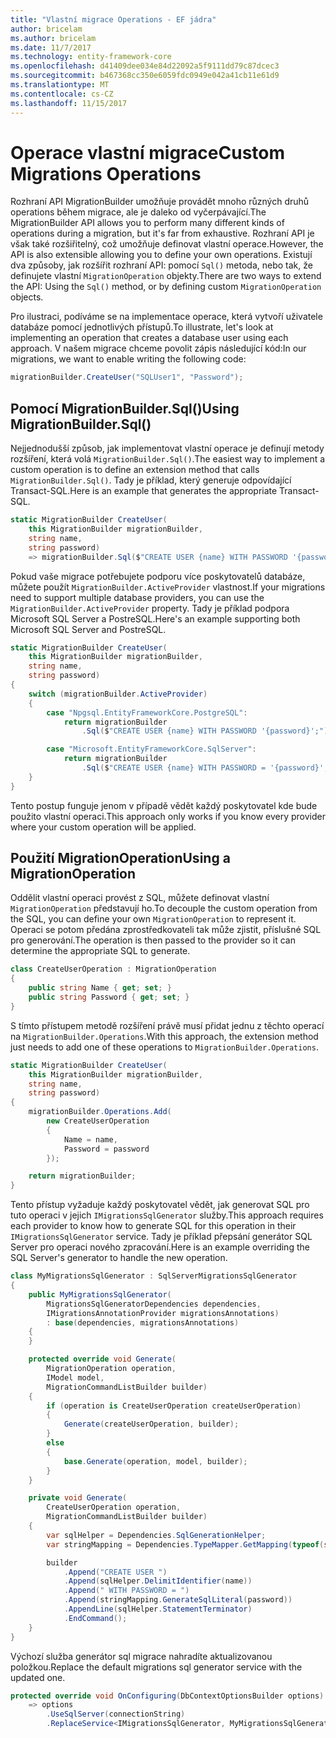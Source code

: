 ```yaml
---
title: "Vlastní migrace Operations - EF jádra"
author: bricelam
ms.author: bricelam
ms.date: 11/7/2017
ms.technology: entity-framework-core
ms.openlocfilehash: d41409dee034e84d22092a5f9111dd79c87dcec3
ms.sourcegitcommit: b467368cc350e6059fdc0949e042a41cb11e61d9
ms.translationtype: MT
ms.contentlocale: cs-CZ
ms.lasthandoff: 11/15/2017
---
```

<a name="custom-migrations-operations"></a><span data-ttu-id="f75c6-102">Operace vlastní migrace</span><span class="sxs-lookup"><span data-stu-id="f75c6-102">Custom Migrations Operations</span></span>
============================
<span data-ttu-id="f75c6-103">Rozhraní API MigrationBuilder umožňuje provádět mnoho různých druhů operations během migrace, ale je daleko od vyčerpávající.</span><span class="sxs-lookup"><span data-stu-id="f75c6-103">The MigrationBuilder API allows you to perform many different kinds of operations during a migration, but it's far from exhaustive.</span></span> <span data-ttu-id="f75c6-104">Rozhraní API je však také rozšiřitelný, což umožňuje definovat vlastní operace.</span><span class="sxs-lookup"><span data-stu-id="f75c6-104">However, the API is also extensible allowing you to define your own operations.</span></span> <span data-ttu-id="f75c6-105">Existují dva způsoby, jak rozšířit rozhraní API: pomocí `Sql()` metoda, nebo tak, že definujete vlastní `MigrationOperation` objekty.</span><span class="sxs-lookup"><span data-stu-id="f75c6-105">There are two ways to extend the API: Using the `Sql()` method, or by defining custom `MigrationOperation` objects.</span></span>

<span data-ttu-id="f75c6-106">Pro ilustraci, podíváme se na implementace operace, která vytvoří uživatele databáze pomocí jednotlivých přístupů.</span><span class="sxs-lookup"><span data-stu-id="f75c6-106">To illustrate, let's look at implementing an operation that creates a database user using each approach.</span></span> <span data-ttu-id="f75c6-107">V našem migrace chceme povolit zápis následující kód:</span><span class="sxs-lookup"><span data-stu-id="f75c6-107">In our migrations, we want to enable writing the following code:</span></span>

``` csharp
migrationBuilder.CreateUser("SQLUser1", "Password");
```

<a name="using-migrationbuildersql"></a><span data-ttu-id="f75c6-108">Pomocí MigrationBuilder.Sql()</span><span class="sxs-lookup"><span data-stu-id="f75c6-108">Using MigrationBuilder.Sql()</span></span>
----------------------------
<span data-ttu-id="f75c6-109">Nejjednodušší způsob, jak implementovat vlastní operace je definují metody rozšíření, která volá `MigrationBuilder.Sql()`.</span><span class="sxs-lookup"><span data-stu-id="f75c6-109">The easiest way to implement a custom operation is to define an extension method that calls `MigrationBuilder.Sql()`.</span></span>
<span data-ttu-id="f75c6-110">Tady je příklad, který generuje odpovídající Transact-SQL.</span><span class="sxs-lookup"><span data-stu-id="f75c6-110">Here is an example that generates the appropriate Transact-SQL.</span></span>

``` csharp
static MigrationBuilder CreateUser(
    this MigrationBuilder migrationBuilder,
    string name,
    string password)
    => migrationBuilder.Sql($"CREATE USER {name} WITH PASSWORD '{password}';");
```

<span data-ttu-id="f75c6-111">Pokud vaše migrace potřebujete podporu více poskytovatelů databáze, můžete použít `MigrationBuilder.ActiveProvider` vlastnost.</span><span class="sxs-lookup"><span data-stu-id="f75c6-111">If your migrations need to support multiple database providers, you can use the `MigrationBuilder.ActiveProvider` property.</span></span> <span data-ttu-id="f75c6-112">Tady je příklad podpora Microsoft SQL Server a PostreSQL.</span><span class="sxs-lookup"><span data-stu-id="f75c6-112">Here's an example supporting both Microsoft SQL Server and PostreSQL.</span></span>

``` csharp
static MigrationBuilder CreateUser(
    this MigrationBuilder migrationBuilder,
    string name,
    string password)
{
    switch (migrationBuilder.ActiveProvider)
    {
        case "Npgsql.EntityFrameworkCore.PostgreSQL":
            return migrationBuilder
                .Sql($"CREATE USER {name} WITH PASSWORD '{password}';");

        case "Microsoft.EntityFrameworkCore.SqlServer":
            return migrationBuilder
                .Sql($"CREATE USER {name} WITH PASSWORD = '{password}';");
    }
}
```

<span data-ttu-id="f75c6-113">Tento postup funguje jenom v případě vědět každý poskytovatel kde bude použito vlastní operaci.</span><span class="sxs-lookup"><span data-stu-id="f75c6-113">This approach only works if you know every provider where your custom operation will be applied.</span></span>

<a name="using-a-migrationoperation"></a><span data-ttu-id="f75c6-114">Použití MigrationOperation</span><span class="sxs-lookup"><span data-stu-id="f75c6-114">Using a MigrationOperation</span></span>
---------------------------
<span data-ttu-id="f75c6-115">Oddělit vlastní operaci provést z SQL, můžete definovat vlastní `MigrationOperation` představují ho.</span><span class="sxs-lookup"><span data-stu-id="f75c6-115">To decouple the custom operation from the SQL, you can define your own `MigrationOperation` to represent it.</span></span> <span data-ttu-id="f75c6-116">Operaci se potom předána zprostředkovateli tak může zjistit, příslušné SQL pro generování.</span><span class="sxs-lookup"><span data-stu-id="f75c6-116">The operation is then passed to the provider so it can determine the appropriate SQL to generate.</span></span>

``` csharp
class CreateUserOperation : MigrationOperation
{
    public string Name { get; set; }
    public string Password { get; set; }
}
```

<span data-ttu-id="f75c6-117">S tímto přístupem metodě rozšíření právě musí přidat jednu z těchto operací na `MigrationBuilder.Operations`.</span><span class="sxs-lookup"><span data-stu-id="f75c6-117">With this approach, the extension method just needs to add one of these operations to `MigrationBuilder.Operations`.</span></span>

``` csharp
static MigrationBuilder CreateUser(
    this MigrationBuilder migrationBuilder,
    string name,
    string password)
{
    migrationBuilder.Operations.Add(
        new CreateUserOperation
        {
            Name = name,
            Password = password
        });

    return migrationBuilder;
}
```

<span data-ttu-id="f75c6-118">Tento přístup vyžaduje každý poskytovatel vědět, jak generovat SQL pro tuto operaci v jejich `IMigrationsSqlGenerator` služby.</span><span class="sxs-lookup"><span data-stu-id="f75c6-118">This approach requires each provider to know how to generate SQL for this operation in their `IMigrationsSqlGenerator` service.</span></span> <span data-ttu-id="f75c6-119">Tady je příklad přepsání generátor SQL Server pro operaci nového zpracování.</span><span class="sxs-lookup"><span data-stu-id="f75c6-119">Here is an example overriding the SQL Server's generator to handle the new operation.</span></span>

``` csharp
class MyMigrationsSqlGenerator : SqlServerMigrationsSqlGenerator
{
    public MyMigrationsSqlGenerator(
        MigrationsSqlGeneratorDependencies dependencies,
        IMigrationsAnnotationProvider migrationsAnnotations)
        : base(dependencies, migrationsAnnotations)
    {
    }

    protected override void Generate(
        MigrationOperation operation,
        IModel model,
        MigrationCommandListBuilder builder)
    {
        if (operation is CreateUserOperation createUserOperation)
        {
            Generate(createUserOperation, builder);
        }
        else
        {
            base.Generate(operation, model, builder);
        }
    }

    private void Generate(
        CreateUserOperation operation,
        MigrationCommandListBuilder builder)
    {
        var sqlHelper = Dependencies.SqlGenerationHelper;
        var stringMapping = Dependencies.TypeMapper.GetMapping(typeof(string));

        builder
            .Append("CREATE USER ")
            .Append(sqlHelper.DelimitIdentifier(name))
            .Append(" WITH PASSWORD = ")
            .Append(stringMapping.GenerateSqlLiteral(password))
            .AppendLine(sqlHelper.StatementTerminator)
            .EndCommand();
    }
}
```

<span data-ttu-id="f75c6-120">Výchozí služba generátor sql migrace nahradíte aktualizovanou položkou.</span><span class="sxs-lookup"><span data-stu-id="f75c6-120">Replace the default migrations sql generator service with the updated one.</span></span>

``` csharp
protected override void OnConfiguring(DbContextOptionsBuilder options)
    => options
        .UseSqlServer(connectionString)
        .ReplaceService<IMigrationsSqlGenerator, MyMigrationsSqlGenerator>();
```
